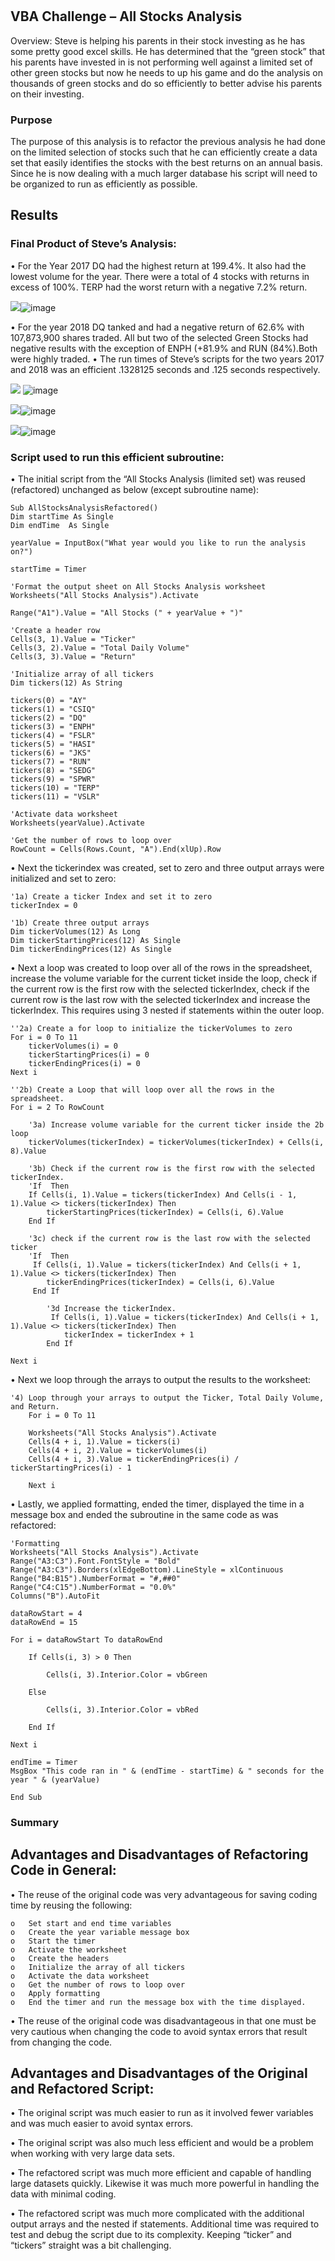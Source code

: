 # 

## VBA Challenge – All Stocks Analysis

Overview:  Steve is helping his parents in their stock investing as he has some pretty good excel skills.  He has determined that the “green stock” that his parents have invested in is not performing well against a limited set of other green stocks but now he needs to up his game and do the analysis on thousands of green stocks and do so efficiently to better advise his parents on their investing.
	
### Purpose
The purpose of this analysis is to refactor the previous analysis he had done on the limited selection of stocks such that he can efficiently create a data set that easily identifies the stocks with the best returns on an annual basis. Since he is now dealing with a much larger database his script will need to be organized to run as efficiently as possible.

## Results
### Final Product of Steve’s Analysis:

•	For the Year 2017 DQ had the highest return at 199.4%. It also had the lowest volume for the year.  There were a total of 4 stocks with returns in excess of 100%.  TERP had the worst return with a negative 7.2% return.

![](https://github.com/Johnnytoobadman/stock-analysis/blob/main/2017Screenshot.png)![image](https://user-images.githubusercontent.com/110923227/186466234-42ea2da3-329b-4e96-bc01-7c9675b5b048.png)

•	For the year 2018 DQ tanked and had a negative return of 62.6% with 107,873,900 shares traded.  All but two of the selected Green Stocks had negative results with the exception of ENPH (+81.9% and RUN (84%).Both were highly traded. 
•	The run times of Steve’s scripts for the two years 2017 and 2018 was an efficient .1328125 seconds and .125 seconds respectively.

![](https://github.com/Johnnytoobadman/stock-analysis/blob/main/2018screenshot.png) ![image](https://user-images.githubusercontent.com/110923227/186466655-d09c8c4a-5123-4ce4-840a-0b184afdb895.png)

![](https://github.com/Johnnytoobadman/stock-analysis/blob/main/MsgBox%202017.png)![image](https://user-images.githubusercontent.com/110923227/186468041-ac8d75b3-72fb-4c12-9106-011601f90fcf.png)

![](https://github.com/Johnnytoobadman/stock-analysis/blob/main/MsgBox%202018.png)![image](https://user-images.githubusercontent.com/110923227/186467489-4e36c1a0-7545-4bca-a141-3f87cd8ad63f.png)


### Script used to run this efficient subroutine:
•	The initial script from the “All Stocks Analysis (limited set) was reused (refactored) unchanged as below (except subroutine name):



	Sub AllStocksAnalysisRefactored()
    Dim startTime As Single
    Dim endTime  As Single

    yearValue = InputBox("What year would you like to run the analysis on?")

    startTime = Timer
    
    'Format the output sheet on All Stocks Analysis worksheet
    Worksheets("All Stocks Analysis").Activate
    
    Range("A1").Value = "All Stocks (" + yearValue + ")"
    
    'Create a header row
    Cells(3, 1).Value = "Ticker"
    Cells(3, 2).Value = "Total Daily Volume"
    Cells(3, 3).Value = "Return"

    'Initialize array of all tickers
    Dim tickers(12) As String
    
    tickers(0) = "AY"
    tickers(1) = "CSIQ"
    tickers(2) = "DQ"
    tickers(3) = "ENPH"
    tickers(4) = "FSLR"
    tickers(5) = "HASI"
    tickers(6) = "JKS"
    tickers(7) = "RUN"
    tickers(8) = "SEDG"
    tickers(9) = "SPWR"
    tickers(10) = "TERP"
    tickers(11) = "VSLR"
    
    'Activate data worksheet
    Worksheets(yearValue).Activate
    
    'Get the number of rows to loop over
    RowCount = Cells(Rows.Count, "A").End(xlUp).Row
 
•	Next the tickerindex was created, set to zero and three output arrays were initialized and set to zero: 

  	'1a) Create a ticker Index and set it to zero
    tickerIndex = 0

    '1b) Create three output arrays
    Dim tickerVolumes(12) As Long
    Dim tickerStartingPrices(12) As Single
    Dim tickerEndingPrices(12) As Single
•	Next a loop was created to loop over all of the rows in the spreadsheet, increase the volume variable for the current ticket inside the loop, check if the current row is the first row with the selected tickerIndex, check if the current row is the last row with the selected tickerIndex and increase the tickerIndex.  This requires using 3 nested if statements within the outer loop.


    
    ''2a) Create a for loop to initialize the tickerVolumes to zero
    For i = 0 To 11
        tickerVolumes(i) = 0
        tickerStartingPrices(i) = 0
        tickerEndingPrices(i) = 0
    Next i
   
    ''2b) Create a Loop that will loop over all the rows in the spreadsheet.
    For i = 2 To RowCount
    
        '3a) Increase volume variable for the current ticker inside the 2b loop
        tickerVolumes(tickerIndex) = tickerVolumes(tickerIndex) + Cells(i, 8).Value
        
        '3b) Check if the current row is the first row with the selected tickerIndex.
        'If  Then
        If Cells(i, 1).Value = tickers(tickerIndex) And Cells(i - 1, 1).Value <> tickers(tickerIndex) Then
            tickerStartingPrices(tickerIndex) = Cells(i, 6).Value
        End If
        
        '3c) check if the current row is the last row with the selected ticker
        'If  Then
         If Cells(i, 1).Value = tickers(tickerIndex) And Cells(i + 1, 1).Value <> tickers(tickerIndex) Then
            tickerEndingPrices(tickerIndex) = Cells(i, 6).Value
         End If

            '3d Increase the tickerIndex.
             If Cells(i, 1).Value = tickers(tickerIndex) And Cells(i + 1, 1).Value <> tickers(tickerIndex) Then
                tickerIndex = tickerIndex + 1
            End If
    
    Next i
•	Next we loop through the arrays to output the results to the worksheet:

	'4) Loop through your arrays to output the Ticker, Total Daily Volume, and Return.
    	For i = 0 To 11
        
        Worksheets("All Stocks Analysis").Activate
        Cells(4 + i, 1).Value = tickers(i)
        Cells(4 + i, 2).Value = tickerVolumes(i)
        Cells(4 + i, 3).Value = tickerEndingPrices(i) / tickerStartingPrices(i) - 1
        
   	 	Next i
    
 
•	Lastly, we applied formatting, ended the timer, displayed the time in a message box and ended the subroutine in the same code as was refactored:  

	'Formatting
    Worksheets("All Stocks Analysis").Activate
    Range("A3:C3").Font.FontStyle = "Bold"
    Range("A3:C3").Borders(xlEdgeBottom).LineStyle = xlContinuous
    Range("B4:B15").NumberFormat = "#,##0"
    Range("C4:C15").NumberFormat = "0.0%"
    Columns("B").AutoFit

    dataRowStart = 4
    dataRowEnd = 15

    For i = dataRowStart To dataRowEnd
        
        If Cells(i, 3) > 0 Then
            
            Cells(i, 3).Interior.Color = vbGreen
            
        Else
        
            Cells(i, 3).Interior.Color = vbRed
            
        End If
        
    Next i
 
    endTime = Timer
    MsgBox "This code ran in " & (endTime - startTime) & " seconds for the year " & (yearValue)

	End Sub

### Summary


## Advantages and Disadvantages of Refactoring Code in General:

•	The reuse of the original code was very advantageous for saving coding time by reusing the following:

	o	Set start and end time variables
	o	Create the year variable message box
	o	Start the timer
	o	Activate the worksheet
	o	Create the headers
	o	Initialize the array of all tickers
	o	Activate the data worksheet
	o	Get the number of rows to loop over
	o	Apply formatting
	o	End the timer and run the message box with the time displayed.

•	The reuse of the original code was disadvantageous in that one must be very cautious when changing the code to avoid syntax errors that result from changing the code.


## Advantages and Disadvantages of the Original and Refactored Script:

•	The original script was much easier to run as it involved fewer variables and was much easier to avoid syntax errors.

•	The original script was also much less efficient and would be a problem when working with very large data sets.

•	The refactored script was much more efficient and capable of handling large datasets quickly. Likewise it was much more powerful in handling the data with minimal coding.

•	The refactored  script was much more complicated with the additional output arrays and the nested if statements. Additional time was required to test and debug the script due to its complexity. Keeping “ticker” and “tickers” straight was a bit challenging.

